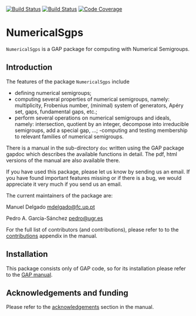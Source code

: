 [![Build Status](https://github.com/gap-packages/numericalsgps/workflows/CI/badge.svg?branch=master)](https://github.com/gap-packages/numericalsgps/actions?query=workflow%3ACI+branch%3Amaster)
[![Build Status](https://travis-ci.org/gap-packages/numericalsgps.svg?branch=master)](https://travis-ci.org/gap-packages/numericalsgps)
[![Code Coverage](https://codecov.io/github/gap-packages/numericalsgps/coverage.svg?branch=master&token=)](https://codecov.io/gh/gap-packages/numericalsgps)

NumericalSgps
=============

`NumericalSgps` is a GAP package for computing with Numerical Semigroups.


Introduction
------------

The features of the package `NumericalSgps` include

- defining numerical semigroups;
- computing several properties of numerical semigroups, namely: multiplicity, Frobenius number, (minimal) system of generators, Apéry set, gaps, fundamental gaps, etc.;
- perform several operations on numerical semigroups and ideals, namely: intersection, quotient by an integer, decompose into irreducible semigroups, add a special gap, ...;
-computing and testing membership to relevant families of numerical semigroups.

There is a manual in the sub-directory `doc` written using the GAP package
gapdoc which describes the available functions in detail. The pdf, html
versions of the manual are also available there.

If you have used this package, please let us know by sending
us an email.  If you  have found important features missing or if there is a
bug, we would appreciate it very much if you send us an email.

The current maintainers of the package are:

Manuel Delgado			<mdelgado@fc.up.pt>

Pedro A. García-Sánchez		<pedro@ugr.es>

For the full list of contributors (and contributions), please refer to  to the [contributions](https://gap-packages.github.io/numericalsgps/doc/chapC.html) appendix in the manual.

Installation
------------
This package consists only of GAP code, so for its installation please refer to the [GAP manual](https://www.gap-system.org/Manuals/doc/ref/chap76.html#X82473E4B8756C6CD).


Acknowledgements and funding
----------------------------

Please refer to the [acknowledgements](https://gap-packages.github.io/numericalsgps/doc/chap0.html) section in the manual.
